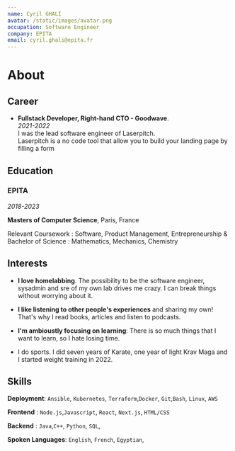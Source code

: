 ```yaml
---
name: Cyril GHALI
avatar: /static/images/avatar.png
occupation: Software Engineer
company: EPITA
email: cyril.ghali@epita.fr
---
```


# About

## Career

- **Fullstack Developer, Right-hand CTO - Goodwave**. <br />
  _2021-2022_ <br />
  I was the lead software engineer of Laserpitch. <br />
  Laserpitch is a no code tool that allow you to build your landing page by
  filling a form

## Education

### EPITA

_2018-2023_

**Masters of Computer Science**, Paris, France

Relevant Coursework : Software, Product Management, Entrepreneurship
& Bachelor of Science : Mathematics, Mechanics, Chemistry

## Interests

- **I love homelabbing**. The possibility to be the software engineer, sysadmin and sre of my own lab drives me crazy. I can break things without worrying about it.

- **I like listening to other people's experiences** and sharing my own! That's why I read books, articles and listen to podcasts.

- **I'm ambioustly focusing on learning**: There is so much things that I want to learn, so I hate losing time.

- I do sports. I did seven years of Karate, one year of light Krav Maga and I started weight training in 2022.

## Skills

**Deployment**: `Ansible`, `Kubernetes`, `Terraform`,`Docker`, `Git`,`Bash`, `Linux`, `AWS`

**Frontend** : `Node.js`,`Javascript`, `React`, `Next.js`, `HTML/CSS`

**Backend** : `Java`,`C++`, `Python`, `SQL`,

**Spoken Languages**: `English`, `French`, `Egyptian`,
